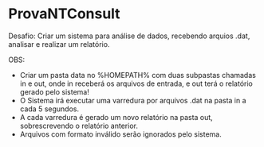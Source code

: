 # ProvaNTConsult

Desafio: Criar um sistema para análise de dados, recebendo arquios .dat, analisar e realizar um relatório.

OBS: 
  * Criar um pasta data no %HOMEPATH% com duas subpastas chamadas in e out, onde in receberá os arquivos de entrada, e out terá o relatório gerado pelo sistema!
  * O Sistema irá executar uma varredura por arquivos .dat na pasta in a cada 5 segundos.
  * A cada varredura é gerado um novo relatório na pasta out, sobrescrevendo o relatório anterior.
  * Arquivos com formato inválido serão ignorados pelo sistema.
 

